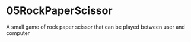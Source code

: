 # 05RockPaperScissor
A small game of rock paper scissor that can be played between user and computer
